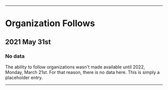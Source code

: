 
***

# Organization Follows

## 2021 May 31st

### No data

The ability to follow organizations wasn't made available until 2022, Monday, March 21st. For that reason, there is no data here. This is simply a placeholder entry.

***

